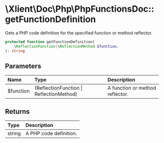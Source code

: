 # \\Xlient\\Doc\\Php\\PhpFunctionsDoc::getFunctionDefinition

Gets a PHP code definition for the specified function or method reflector.

```php
protected function getFunctionDefinition(
    \ReflectionFunction|\ReflectionMethod $function,
): string
```

## Parameters

| Name | Type | Description |
| :--- | :--- | :--- |
| $function | \(ReflectionFunction \| ReflectionMethod\) | A function or method reflector. |

## Returns

| Type | Description |
| :--- | :--- |
| string | A PHP code definition. |